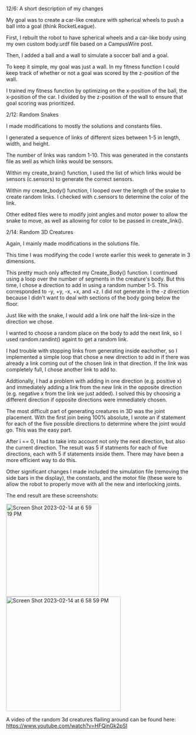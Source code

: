 
12/6: A short description of my changes

My goal was to create a car-like creature with spherical wheels to push a ball into a goal (think RocketLeague).

First, I rebuilt the robot to have spherical wheels and a car-like body using my own custom body.urdf file based on a CampusWire post.

Then, I added a ball and a wall to simulate a soccer ball and a goal.

To keep it simple, my goal was just a wall. In my fitness function I could keep track of whether or not a goal was scored by the z-position of the wall.

I trained my fitness function by optimizing on the x-position of the ball, the x-position of the car. I divided by the z-position of the wall to ensure that goal scoring was prioritized.




2/12: Random Snakes

I made modifications to mostly the solutions and constants files.

I generated a sequence of links of different sizes between 1-5 in length, width, and height.

The number of links was random 1-10. This was generated in the constants file as well as which links would be sensors.

Within my create_brain() function, I used the list of which links would be sensors (c.sensors) to generate the correct sensors.

Within my create_body() function, I looped over the length of the snake to create random links. I checked with c.sensors to determine the color of the link.

Other edited files were to modify joint angles and motor power to allow the snake to move, as well as allowing for color to be passed in create_link().




2/14: Random 3D Creatures

Again, I mainly made modifications in the solutions file.

This time I was modifying the code I wrote earlier this week to generate in 3 dimensions.

This pretty much only affected my Create_Body() function. I continued using a loop over the number of segments in the creature's body. But this time, I chose a direction to add in using a random number 1-5. This corresponded to -y, +y, -x, +x, and +z. I did not generate in the -z direction because I didn't want to deal with sections of the body going below the floor.

Just like with the snake, I would add a link one half the link-size in the direction we chose.

I wanted to choose a random place on the body to add the next link, so I used random.randint() againt to get a random link.

I had trouble with stopping links from generating inside eachother, so I implemented a simple loop that chose a new direction to add in if there was already a link coming out of the chosen link in that direction. If the link was completely full, I chose another link to add to.

Addtionally, I had a problem with adding in one direction (e.g. positive x) and immediately adding a link from the new link in the opposite direction (e.g. negative x from the link we just added). I solved this by choosing a different direction if opposite directions were immediately chosen.

The most difficult part of generating creatures in 3D was the joint placement. With the first join being 100% absolute, I wrote an if statement for each of the five possible directions to determine where the joint would go. This was the easy part. 

After i == 0, I had to take into account not only the next direction, but also the current direction. The result was 5 if statments for each of five directions, each with 5 if statements inside them. There may have been a more efficient way to do this. 

Other significant changes I made included the simulation file (removing the side bars in the display), the constants, and the motor file (these were to allow the robot to properly move with all the new and interlocking joints.

The end result are these screenshots:

<img width="252" alt="Screen Shot 2023-02-14 at 6 59 19 PM" src="https://user-images.githubusercontent.com/93502887/218897857-b8ccb09a-6b05-4c50-90ea-5b21e6462cbd.png">

<img width="311" alt="Screen Shot 2023-02-14 at 6 58 59 PM" src="https://user-images.githubusercontent.com/93502887/218898025-4b8f2ae6-3657-4118-99f3-014f820ad1d6.png">

A video of the random 3d creatures flailing around can be found here: https://www.youtube.com/watch?v=HFQinGk2pSI


